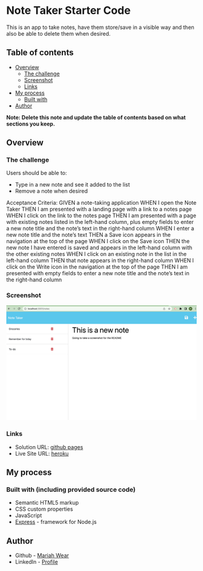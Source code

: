 # Note Taker Starter Code

This is an app to take notes, have them store/save in a visible way and then also be able to delete them when desired. 

## Table of contents

- [Overview](#overview)
  - [The challenge](#the-challenge)
  - [Screenshot](#screenshot)
  - [Links](#links)
- [My process](#my-process)
  - [Built with](#built-with)
- [Author](#author)

**Note: Delete this note and update the table of contents based on what sections you keep.**

## Overview

### The challenge

Users should be able to:

- Type in a new note and see it added to the list
- Remove a note when desired

Acceptance Criteria:
GIVEN a note-taking application
WHEN I open the Note Taker
THEN I am presented with a landing page with a link to a notes page
WHEN I click on the link to the notes page
THEN I am presented with a page with existing notes listed in the left-hand column, plus empty fields to enter a new note title and the note’s text in the right-hand column
WHEN I enter a new note title and the note’s text
THEN a Save icon appears in the navigation at the top of the page
WHEN I click on the Save icon
THEN the new note I have entered is saved and appears in the left-hand column with the other existing notes
WHEN I click on an existing note in the list in the left-hand column
THEN that note appears in the right-hand column
WHEN I click on the Write icon in the navigation at the top of the page
THEN I am presented with empty fields to enter a new note title and the note’s text in the right-hand column

### Screenshot

![locally deployed screenshot](./public/assets/image/screenshot-local.png)

### Links

- Solution URL: [github pages](https://your-solution-url.com)
- Live Site URL: [heroku](https://your-live-site-url.com)

## My process

### Built with (including provided source code)

- Semantic HTML5 markup
- CSS custom properties
- JavaScript
- [Express](https://expressjs.com/) - framework for Node.js

## Author

- Github - [Mariah Wear](https://github.com/mariahw4)
- LinkedIn - [Profile](https://www.linkedin.com/in/mariah-wear-7b1630255/)
